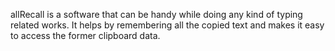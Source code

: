 allRecall is a software that can be handy while doing any kind of typing related works. It helps by remembering all the copied text and makes it easy to access the former clipboard data.
